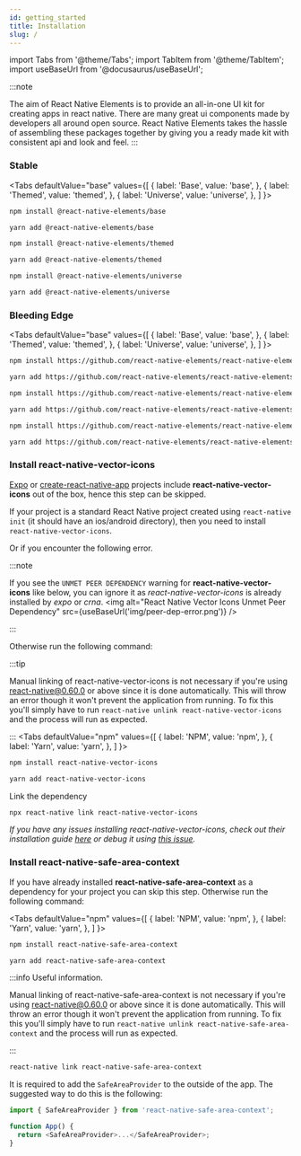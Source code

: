 ```yaml
---
id: getting_started
title: Installation
slug: /
---
```


import Tabs from '@theme/Tabs';
import TabItem from '@theme/TabItem';
import useBaseUrl from '@docusaurus/useBaseUrl';

:::note

The aim of React Native Elements is to provide an all-in-one UI kit for creating
apps in react native. There are many great ui components made by developers all
around open source. React Native Elements takes the hassle of assembling these
packages together by giving you a ready made kit with consistent api and look
and feel.
:::

### Stable

<Tabs
defaultValue="base"
values={[
{ label: 'Base', value: 'base', },
{ label: 'Themed', value: 'themed', },
{ label: 'Universe', value: 'universe', },
]
}>
<TabItem value="base">

```bash
npm install @react-native-elements/base
```

```bash
yarn add @react-native-elements/base
```

</TabItem>
<TabItem value="themed">

```bash
npm install @react-native-elements/themed
```

```bash
yarn add @react-native-elements/themed
```

</TabItem>
<TabItem value="universe">

```bash
npm install @react-native-elements/universe
```

```bash
yarn add @react-native-elements/universe
```

</TabItem>
</Tabs>

### Bleeding Edge

<Tabs
defaultValue="base"
values={[
{ label: 'Base', value: 'base', },
{ label: 'Themed', value: 'themed', },
{ label: 'Universe', value: 'universe', },
]
}>
<TabItem value="base">

```bash
npm install https://github.com/react-native-elements/react-native-elements#base
```

```bash
yarn add https://github.com/react-native-elements/react-native-elements#base
```

</TabItem>
<TabItem value="themed">

```bash
npm install https://github.com/react-native-elements/react-native-elements#themed
```

```bash
yarn add https://github.com/react-native-elements/react-native-elements#themed
```

</TabItem>
<TabItem value="universe">

```bash
npm install https://github.com/react-native-elements/react-native-elements#universe
```

```bash
yarn add https://github.com/react-native-elements/react-native-elements#universe
```

</TabItem>
</Tabs>

### Install react-native-vector-icons

[Expo](https://expo.io) or
[create-react-native-app](https://github.com/react-community/create-react-native-app)
projects include **react-native-vector-icons** out of the box, hence this step can be skipped.

If your project is a standard React Native project created using
`react-native init` (it should have an ios/android directory), then you need to install `react-native-vector-icons`.

Or if you encounter the following error.

:::note

If you see the `UNMET PEER DEPENDENCY` warning for **react-native-vector-icons** like below, you can ignore it as _react-native-vector-icons_ is already installed by _expo_ or _crna_.
<img alt="React Native Vector Icons Unmet Peer Dependency" src={useBaseUrl('img/peer-dep-error.png')} />

:::

Otherwise run the following command:

:::tip

Manual linking of react-native-vector-icons is not necessary if you're using react-native@0.60.0 or above since it is done automatically. This will throw an error though it won't prevent the application from running. To fix this you'll simply have to run `react-native unlink react-native-vector-icons` and the process will run as expected.

:::
<Tabs
defaultValue="npm"
values={[
{ label: 'NPM', value: 'npm', },
{ label: 'Yarn', value: 'yarn', },
]
}>
<TabItem value="npm">

```bash
npm install react-native-vector-icons
```

</TabItem>
<TabItem value="yarn">

```bash
yarn add react-native-vector-icons
```

</TabItem>
</Tabs>

Link the dependency

```bash
npx react-native link react-native-vector-icons
```

_If you have any issues installing react-native-vector-icons, check out their
installation guide
[here](https://github.com/oblador/react-native-vector-icons#installation) or
debug it using
[this issue](https://github.com/react-native-elements/react-native-elements/issues/503)._

### Install react-native-safe-area-context

If you have already installed **react-native-safe-area-context** as a dependency for
your project you can skip this step. Otherwise run the following command:

<Tabs
defaultValue="npm"
values={[
{ label: 'NPM', value: 'npm', },
{ label: 'Yarn', value: 'yarn', },
]
}>
<TabItem value="npm">

```bash
npm install react-native-safe-area-context
```

</TabItem>
<TabItem value="yarn">

```bash
yarn add react-native-safe-area-context
```

</TabItem>
</Tabs>

:::info Useful information.

Manual linking of react-native-safe-area-context is not necessary if you're using react-native@0.60.0 or above since it is done automatically. This will throw an error though it won't prevent the application from running. To fix this you'll simply have to run `react-native unlink react-native-safe-area-context` and the process will run as expected.

:::

```bash
react-native link react-native-safe-area-context
```

It is required to add the `SafeAreaProvider` to the outside of the app. The suggested way to do this is
the following:

```js
import { SafeAreaProvider } from 'react-native-safe-area-context';

function App() {
  return <SafeAreaProvider>...</SafeAreaProvider>;
}
```
